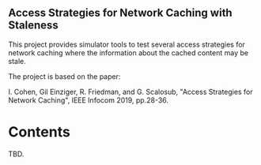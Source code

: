 ## Access Strategies for Network Caching with Staleness

This project provides simulator tools to test several access strategies for network caching where the information about the cached content may be stale. 

The project is based on the paper:

I. Cohen, Gil Einziger, R. Friedman, and G. Scalosub, "Access Strategies for Network Caching", IEEE Infocom 2019, pp.28-36.

# Contents

TBD.